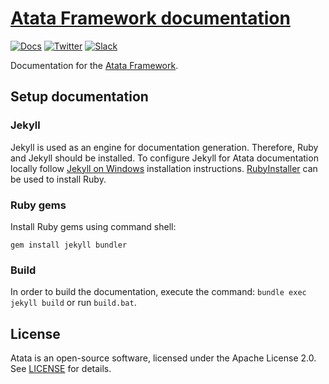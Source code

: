 # [Atata Framework documentation](https://atata.io)

[![Docs](https://img.shields.io/badge/docs-Atata_Framework-orange.svg)](https://atata.io)
[![Twitter](https://img.shields.io/badge/follow-@AtataFramework-blue.svg)](https://twitter.com/AtataFramework)
[![Slack](https://img.shields.io/badge/join-Slack-green.svg?colorB=4EB898)](https://join.slack.com/t/atata-framework/shared_invite/zt-5j3lyln7-WD1ZtMDzXBhPm0yXLDBzbA)

Documentation for the [Atata Framework](https://github.com/atata-framework/atata).

## Setup documentation

### Jekyll

Jekyll is used as an engine for documentation generation.
Therefore, Ruby and Jekyll should be installed.
To configure Jekyll for Atata documentation locally follow [Jekyll on Windows](https://jekyllrb.com/docs/installation/windows/) installation instructions.
[RubyInstaller](https://rubyinstaller.org/downloads/) can be used to install Ruby.

### Ruby gems

Install Ruby gems using command shell:

```
gem install jekyll bundler
```

### Build

In order to build the documentation, execute the command: `bundle exec jekyll build` or run `build.bat`.

## License

Atata is an open-source software, licensed under the Apache License 2.0.
See [LICENSE](LICENSE) for details.
